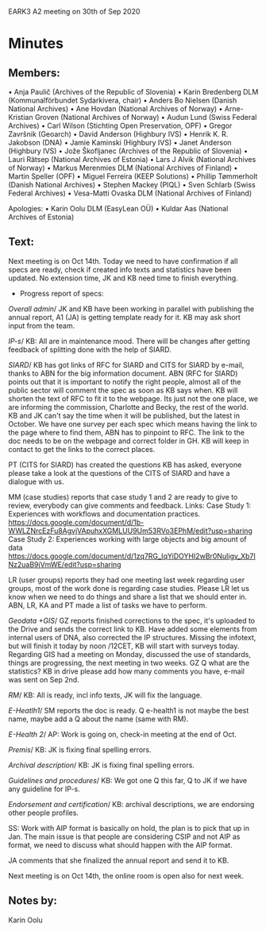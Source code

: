 EARK3 A2 meeting on 30th of Sep 2020

# Minutes

## Members:

• Anja Paulič (Archives of the Republic of Slovenia) 
• Karin Bredenberg DLM (Kommunalförbundet Sydarkivera, chair)
• Anders Bo Nielsen (Danish National Archives)
• Ane Hovdan (National Archives of Norway)
• Arne-Kristian Groven (National Archives of Norway) 
• Audun Lund (Swiss Federal Archives)
• Carl Wilson (Stichting Open Preservation, OPF)
• Gregor Završnik (Geoarch)
• David Anderson (Highbury IVS)
• Henrik K. R. Jakobson (DNA)
• Jamie Kaminski (Highbury IVS)
• Janet Anderson (Highbury IVS)
• Jože Škofljanec (Archives of the Republic of Slovenia)
• Lauri Rätsep (National Archives of Estonia)
• Lars J Alvik (National Archives of Norway)
• Markus Merenmies DLM (National Archives of Finland)
• Martin Speller (OPF)
• Miguel Ferreira (KEEP Solutions)
• Phillip Tømmerholt (Danish National Archives)
• Stephen Mackey (PIQL)
• Sven Schlarb (Swiss Federal Archives)
• Vesa-Matti Ovaska DLM (National Archives of Finland)

Apologies: 
• Karin Oolu DLM (EasyLean OÜ)
• Kuldar Aas (National Archives of Estonia)





## Text: 

Next meeting is on Oct 14th. 
Today we need to have confirmation if all specs are ready, check if created info texts and statistics have been updated. No extension time, JK and KB need time to finish everything.  



- Progress report of specs:

*Overall admin*/ JK and KB have been working in parallel with publishing the annual report, A1 (JA) is getting template ready for it. KB may ask short input from the team.

*IP-s*/ KB: All are in maintenance mood. There will be changes after getting feedback of splitting done with the help of SIARD. 

*SIARD*/ KB has got links of RFC for SIARD and CITS for SIARD by e-mail, thanks to ABN for the big information document. ABN (RFC for SIARD) points out that it is important to notify the right people, almost all of the public sector will comment the spec as soon as KB says when. KB will shorten the text of RFC to fit it to the webpage. Its just not the one place, we are informing the commission, Charlotte and Becky, the rest of the world. KB and JK can't say the time when it will be published, but the latest in October. We have one survey per each spec which means having the link to the page where to find them, ABN has to pinpoint to RFC. The link to the doc needs to be on the webpage and correct folder in GH. KB will keep in contact to get the links to the correct places. 

PT (CITS for SIARD) has created the questions KB has asked, everyone please take a look at the questions of the CITS of SIARD and have a dialogue with us. 

MM (case studies) reports that case study 1 and 2  are ready to give to review, everybody can give comments and feedback. Links:
Case Study 1: Experiences with workflows and documentation practices.
https://docs.google.com/document/d/1b-WWLZNrcEzFu8AgvjVApuhxXGMLUU9Um53RVo3EPhM/edit?usp=sharing
Case Study 2: Experiences working with large objects and big amount of data
https://docs.google.com/document/d/1zq7RG_IqYiDOYHI2wBr0NuIigv_Xb7INz2uaB9jVmWE/edit?usp=sharing

LR (user groups) reports they had one meeting last week regarding user groups, most of the work done is regarding case studies. Please LR let us know when we need to do things and share a list that we should enter in. ABN, LR, KA and PT made a list of tasks we have to perform. 

*Geodata +GIS*/ GZ reports finished corrections to the spec, it's uploaded to the Drive and sends the correct link to KB. Have added some elements from internal users of DNA,  also corrected the IP structures. Missing the infotext, but will finish it today by noon /12CET, KB will start with surveys today. Regarding GIS had a meeting on Monday, discussed the use of standards, things are progressing, the next meeting in two weeks. GZ Q what are the statistics? KB in drive please add how many comments you have, e-mail was sent on Sep 2nd.

*RM*/ KB: All is ready, incl info texts, JK will fix the language. 

*E-Heatlh1*/ SM reports the doc is ready. Q e-health1 is not maybe the best name, maybe add a Q about the name (same with RM).  

*E-Health 2*/ AP: Work is going on,  check-in meeting at the end of Oct.

*Premis*/ KB: JK is fixing final spelling errors.

*Archival description*/ KB: JK is fixing final spelling errors. 

*Guidelines and procedures*/ KB: We got one Q this far, Q to JK if we have any guideline for IP-s.  

*Endorsement and certification*/ KB: archival descriptions, we are endorsing other people profiles. 

SS: Work with AIP format is basically on hold, the plan is to pick that up in Jan. The main issue is that people are considering CSIP and not AIP as format, we need to discuss what should happen with the AIP format. 

JA comments that she finalized the annual report and send it to KB. 


Next meeting is on Oct 14th, the online room is open also for next week.  

## Notes by: 

Karin Oolu
